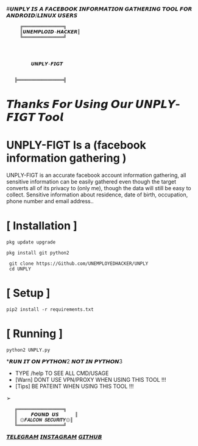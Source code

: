 #𝙐𝙉𝙋𝙇𝙔
 𝙄𝙎 𝘼 𝙁𝘼𝘾𝙀𝘽𝙊𝙊𝙆 𝙄𝙉𝙁𝙊𝙍𝙈𝘼𝙏𝙄𝙊𝙉 𝙂𝘼𝙏𝙃𝙀𝙍𝙄𝙉𝙂 𝙏𝙊𝙊𝙇 𝙁𝙊𝙍 𝘼𝙉𝘿𝙍𝙊𝙄𝘿/𝙇𝙄𝙉𝙐𝙓 𝙐𝙎𝙀𝙍𝙎

         ╔═══════════════╗
         ║𝙐𝙉𝙀𝙈𝙋𝙇𝙊𝙄𝘿-𝙃𝘼𝘾𝙆𝙀𝙍║    
         ╚═══════════════╝


     
     
             𝙐𝙉𝙋𝙇𝙔-𝙁𝙄𝙂𝙏
            
     
       ╠═════════════════╣

# 𝙏𝙝𝙖𝙣𝙠𝙨 𝙁𝙤𝙧 𝙐𝙨𝙞𝙣𝙜 𝙊𝙪𝙧 𝙐𝙉𝙋𝙇𝙔-𝙁𝙄𝙂𝙏 𝙏𝙤𝙤𝙡
# UNPLY-FIGT Is a (facebook information gathering )
UNPLY-FIGT is an accurate facebook account information gathering, all sensitive information can be easily gathered even though the target converts all of its privacy to (only me), though the data will still be easy to collect. Sensitive information about residence, date of birth, occupation, phone number and email address..

# [ Installation ]
```
pkg update upgrade 

pkg install git python2

 git clone https://Github.com/UNEMPLOYEDHACKER/UNPLY
 cd UNPLY
```

# [ Setup ]
```
pip2 install -r requirements.txt
```
# [ Running ]
```
python2 UNPLY.py
```

*𝙍𝙐𝙉 𝙄𝙏 𝙊𝙉 𝙋𝙔𝙏𝙃𝙊𝙉2 𝙉𝙊𝙏 𝙄𝙉 𝙋𝙔𝙏𝙃𝙊𝙉3
* TYPE /help TO SEE ALL CMD/USAGE
* [Warn] DONT USE VPN/PROXY WHEN USING THIS TOOL !!!
* [Tips] BE PATEINT WHEN USING THIS TOOL !!!

➢ 

       ╔═════════════════╗
       ║     𝙁𝙊𝙐𝙉𝘿 𝙐𝙎      ║
       ║ ۞𝙁𝘼𝙇𝘾𝙊𝙉 𝙎𝙀𝘾𝙐𝙍𝙄𝙏𝙔۞║
       ╚═════════════════╝

[𝙏𝙀𝙇𝙀𝙂𝙍𝘼𝙈](https://t.me/OnDork)                 [𝙄𝙉𝙎𝙏𝘼𝙂𝙍𝘼𝙈](https://www.instagram.com/unemploid_hacker?igsh=MWRyeWd4Z2JjdnN3aQ==)                             [𝙂𝙄𝙏𝙃𝙐𝘽](https://github.com/UNEMPLOYEDHACKER)
